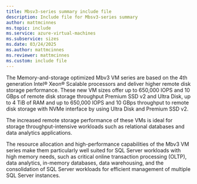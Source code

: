 ```yaml
---
title: Mbsv3-series summary include file
description: Include file for Mbsv3-series summary
author: mattmcinnes
ms.topic: include
ms.service: azure-virtual-machines
ms.subservice: sizes
ms.date: 03/24/2025
ms.author: mattmcinnes
ms.reviewer: mattmcinnes
ms.custom: include file
---
```

The Memory-and-storage optimized Mbv3 VM series are based on the 4th generation Intel® Xeon® Scalable processors and deliver higher remote disk storage performance. These new VM sizes offer up to 650,000 IOPS and 10 GBps of remote disk storage throughput Premium SSD v2 and Ultra Disk, up to 4 TiB of RAM and up to 650,000 IOPS and 10 GBps throughput to remote disk storage with NVMe interface by using Ultra Disk and Premium SSD v2.

The increased remote storage performance of these VMs is ideal for storage throughput-intensive workloads such as relational databases and data analytics applications.

The resource allocation and high-performance capabilities of the Mbv3 VM series make them particularly well suited for SQL Server workloads with high memory needs, such as critical online transaction processing (OLTP), data analytics, in-memory databases, data warehousing, and the consolidation of SQL Server workloads for efficient management of multiple SQL Server instances.
